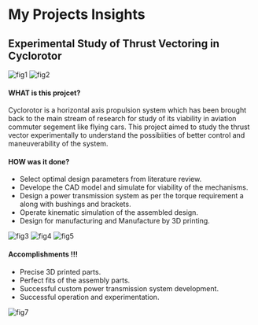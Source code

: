 # My Projects Insights

## Experimental Study of Thrust Vectoring in Cyclorotor

![fig1](Pictures/Cyclorotor/IMG1.png)
![fig2](Pictures/Cyclorotor/IMG2.png)

#### WHAT is this projcet?
Cyclorotor is a horizontal axis propulsion system which has been brought back to the main stream of research for study of its viability in aviation commuter segement like flying cars. This project aimed to study the thrust vector experimentally to understand the possibiities of better control and maneuverability of the system.

#### HOW was it done?
- Select optimal design parameters from literature review.
- Develope the CAD model and simulate for viability of the mechanisms.
- Design a power transmission system as per the torque requirement a along with bushings and brackets.
- Operate kinematic simulation of the assembled design.
- Design for manufacturing and Manufacture by 3D printing.

![fig3](Pictures/Cyclorotor/IMG3.jpg)
![fig4](Pictures/Cyclorotor/IMG4.jpg)
![fig5](Pictures/Cyclorotor/IMG5.png)

#### Accomplishments !!!
- Precise 3D printed parts.
- Perfect fits of the assembly parts.
- Successful custom power transmission system development.
- Successful operation and experimentation.

![fig7](Pictures/Cyclorotor/Assembly_Draft.jpg)
